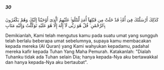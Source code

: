 ##### 30

<span class="ayah">كَذَٰلِكَ أَرْسَلْنَٰكَ فِىٓ أُمَّةٍۢ قَدْ خَلَتْ مِن قَبْلِهَآ أُمَمٌۭ لِّتَتْلُوَا۟ عَلَيْهِمُ ٱلَّذِىٓ أَوْحَيْنَآ إِلَيْكَ وَهُمْ يَكْفُرُونَ بِٱلرَّحْمَٰنِ ۚ قُلْ هُوَ رَبِّى لَآ إِلَٰهَ إِلَّا هُوَ عَلَيْهِ تَوَكَّلْتُ وَإِلَيْهِ مَتَابِ</span>

<span class="ayah_translation">Demikianlah, Kami telah mengutus kamu pada suatu umat yang sungguh telah berlalu beberapa umat sebelumnya, supaya kamu membacakan kepada mereka (Al Quran) yang Kami wahyukan kepadamu, padahal mereka kafir kepada Tuhan Yang Maha Pemurah. Katakanlah: "Dialah Tuhanku tidak ada Tuhan selain Dia; hanya kepada-Nya aku bertawakkal dan hanya kepada-Nya aku bertaubat".</span>
